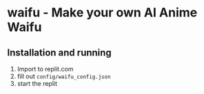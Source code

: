 # waifu - Make your own AI Anime Waifu

## Installation and running
1) Import to replit.com
2) fill out ```config/waifu_config.json```
3) start the replit
